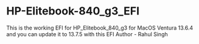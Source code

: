 # HP-Elitebook-840_g3_EFI
This is the working EFI for HP_Elitebook_840_g3 for MacOS Ventura 13.6.4 and you can update it to 13.7.5 with this EFI
Author - Rahul Singh
